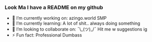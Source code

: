 ### Look Ma I have a README on my github

<!--
**MineKID-LP/MineKID-LP** is a ✨ _special_ ✨ repository because its `README.md` (this file) appears on your GitHub profile.

Here are some ideas to get you started:
-->
- 🔭 I’m currently working on: azingo.world SMP
- 🌱 I’m currently learning: A lot of shit.. always doing something
- 👯 I’m looking to collaborate on: ¯\\\_(ツ)\_/¯ Hit me w suggestions ig
- ⚡ Fun fact: Professional Dumbass

